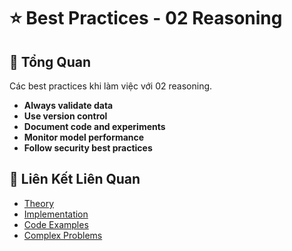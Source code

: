 # ⭐ Best Practices - 02 Reasoning

## 🎯 Tổng Quan

Các best practices khi làm việc với 02 reasoning.

- **Always validate data**
- **Use version control**
- **Document code and experiments**
- **Monitor model performance**
- **Follow security best practices**

## 🔗 Liên Kết Liên Quan

- [Theory](./THEORY_02_reasoning.md)
- [Implementation](./IMPLEMENTATION_02_reasoning.md)
- [Code Examples](./CODE_EXAMPLES_02_reasoning.md)
- [Complex Problems](./COMPLEX_PROBLEMS.md)
